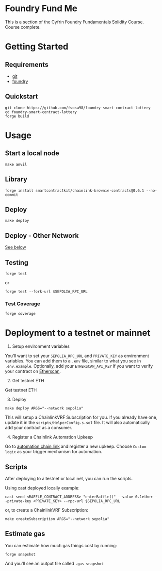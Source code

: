# Foundry Fund Me

This is a section of the Cyfrin Foundry Fundamentals Solidity Course. 
Course complete.

# Getting Started

## Requirements

- [git](https://git-scm.com/book/en/v2/Getting-Started-Installing-Git)
- [foundry](https://getfoundry.sh/)

## Quickstart

```
git clone https://github.com/fsosa98/foundry-smart-contract-lottery
cd foundry-smart-contract-lottery
forge build
```

# Usage

## Start a local node

```
make anvil
```

## Library

```
forge install smartcontractkit/chainlink-brownie-contracts@0.6.1 --no-commit
```

## Deploy

```
make deploy
```

## Deploy - Other Network

[See below](#deployment-to-a-testnet-or-mainnet)

## Testing

```
forge test
```

or

```
forge test --fork-url $SEPOLIA_RPC_URL
```

### Test Coverage

```
forge coverage
```

# Deployment to a testnet or mainnet

1. Setup environment variables

You'll want to set your `SEPOLIA_RPC_URL` and `PRIVATE_KEY` as environment variables. You can add them to a `.env` file, similar to what you see in `.env.example`.
Optionally, add your `ETHERSCAN_API_KEY` if you want to verify your contract on [Etherscan](https://etherscan.io/).

2. Get testnet ETH

Get testnet ETH

3. Deploy

```
make deploy ARGS="--network sepolia"
```

This will setup a ChainlinkVRF Subscription for you. If you already have one, update it in the `scripts/HelperConfig.s.sol` file. It will also automatically add your contract as a consumer.

4. Register a Chainlink Automation Upkeep


Go to [automation.chain.link](https://automation.chain.link/new) and register a new upkeep. Choose `Custom logic` as your trigger mechanism for automation.


## Scripts

After deploying to a testnet or local net, you can run the scripts.

Using cast deployed locally example:

```
cast send <RAFFLE_CONTRACT_ADDRESS> "enterRaffle()" --value 0.1ether --private-key <PRIVATE_KEY> --rpc-url $SEPOLIA_RPC_URL
```

or, to create a ChainlinkVRF Subscription:

```
make createSubscription ARGS="--network sepolia"
```

## Estimate gas

You can estimate how much gas things cost by running:

```
forge snapshot
```

And you'll see an output file called `.gas-snapshot`
